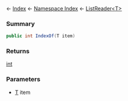 ← [Index](Api-Index) ← [Namespace Index](Namespace-Index) ← [ListReader<T\>](VRage.Collections.ListReader`1)

### Summary

```csharp
public int IndexOf(T item)
```

### Returns

[int](https://docs.microsoft.com/en-us/dotnet/api/System.Int32?view=netframework-4.6)

### Parameters

* [T]() item
